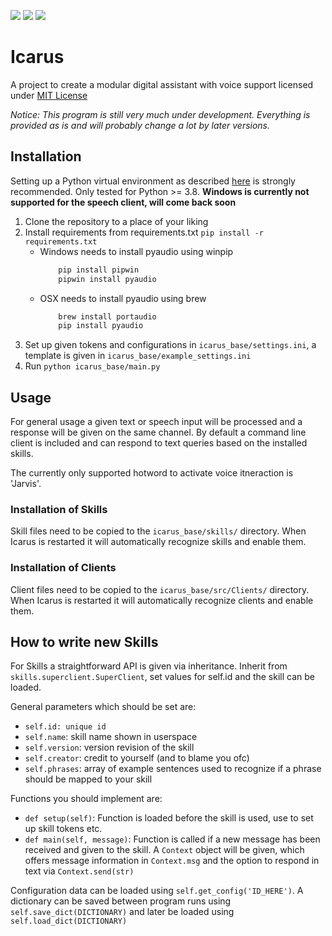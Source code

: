 ![](https://img.shields.io/static/v1.svg?label=Language&message=Python&color=green) ![](https://img.shields.io/static/v1.svg?label=Version&message=Alpha&color=lightgrey) ![](https://img.shields.io/static/v1.svg?label=OS&message=Linux&color=green)

# Icarus

A project to create a modular digital assistant with voice support licensed under [MIT License](https://choosealicense.com/licenses/mit/)

_Notice: This program is still very much under development. Everything is provided as is and will probably change a lot by later versions._

## Installation
Setting up a Python virtual environment as described [here](https://packaging.python.org/guides/installing-using-pip-and-virtual-environments/) is strongly recommended. Only tested for Python >= 3.8. __Windows is currently not supported for the speech client, will come back soon__

1. Clone the repository to a place of your liking
2. Install requirements from requirements.txt `pip install -r requirements.txt`
    - Windows needs to install pyaudio using winpip
        ``` bash
            pip install pipwin
            pipwin install pyaudio
        ```
    - OSX needs to install pyaudio using brew 
        ``` bash
            brew install portaudio
            pip install pyaudio
        ```
3. Set up given tokens and configurations in `icarus_base/settings.ini`, a template is given in `icarus_base/example_settings.ini`
4. Run `python icarus_base/main.py`

## Usage

For general usage a given text or speech input will be processed and a response will be given on the same channel. By default a command line client is included and can respond to text queries based on the installed skills.

The currently only supported hotword to activate voice itneraction is 'Jarvis'.

### Installation of Skills
Skill files need to be copied to the `icarus_base/skills/` directory. When Icarus is restarted it will automatically recognize skills and enable them.

### Installation of Clients
Client files need to be copied to the `icarus_base/src/Clients/` directory. When Icarus is restarted it will automatically recognize clients and enable them.

## How to write new Skills

For Skills a straightforward API is given via inheritance. Inherit from `skills.superclient.SuperClient`, set values for self.id and the skill can be loaded. 

General parameters which should be set are:
- `self.id: unique id`
- `self.name`: skill name shown in userspace
- `self.version`: version revision of the skill
- `self.creator`: credit to yourself (and to blame you ofc)
- `self.phrases`: array of example sentences used to recognize if a phrase should be mapped to your skill

Functions you should implement are:
- `def setup(self)`:  Function is loaded before the skill is used, use to set up skill tokens etc.
- `def main(self, message)`: Function is called if a new message has been received and given to the skill. A `Context` object will be given, which offers message information in `Context.msg` and the option to respond in text via `Context.send(str)`

Configuration data can be loaded using `self.get_config('ID_HERE')`. A dictionary can be saved between program runs using `self.save_dict(DICTIONARY)` and later be loaded using `self.load_dict(DICTIONARY)`

